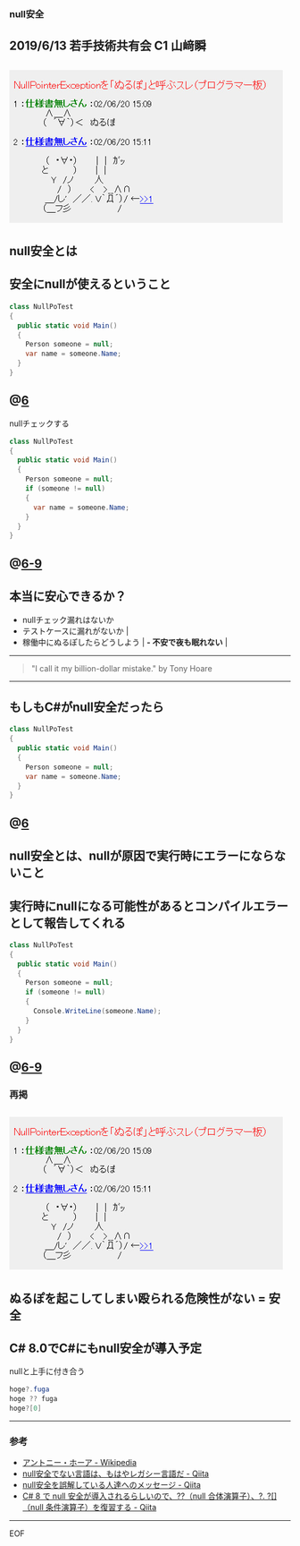 ### null安全



2019/6/13 若手技術共有会
C1 山﨑瞬
---
![](nullpo-ga.jpg)
---
null安全とは
---
安全にnullが使えるということ
---
```cs
class NullPoTest
{
  public static void Main()
  {
    Person someone = null;
    var name = someone.Name;
  }
}
```
@[6](System.NullReferenceException)
---
nullチェックする
```cs
class NullPoTest
{
  public static void Main()
  {
    Person someone = null;
    if (someone != null)
    {
      var name = someone.Name;
    }
  }
}
```
@[6-9](これで安心できる)
---
本当に安心できるか？
---
- nullチェック漏れはないか
- テストケースに漏れがないか |
- 稼働中にぬるぽしたらどうしよう |
**- 不安で夜も眠れない** |
---
>"I call it my billion-dollar mistake." by Tony Hoare
---
もしもC#がnull安全だったら
---
```cs
class NullPoTest
{
  public static void Main()
  {
    Person someone = null;
    var name = someone.Name;
  }
}
```
@[6](コンパイルエラー)
---
null安全とは、nullが原因で実行時にエラーにならないこと
---
実行時にnullになる可能性があるとコンパイルエラーとして報告してくれる
---
```cs
class NullPoTest
{
  public static void Main()
  {
    Person someone = null;
    if (someone != null)
    {
      Console.WriteLine(someone.Name);
    }
  }
}
```
@[6-9](こうするとコンパイルエラーじゃなくなる)
---
### 再掲
![](nullpo-ga.jpg)
---
ぬるぽを起こしてしまい殴られる危険性がない = 安全
---
C# 8.0でC#にもnull安全が導入予定
---
nullと上手に付き合う
```csharp
hoge?.fuga
hoge ?? fuga
hoge?[0]
```
---
### 参考
- [アントニー・ホーア - Wikipedia](https://ja.wikipedia.org/wiki/%E3%82%A2%E3%83%B3%E3%83%88%E3%83%8B%E3%83%BC%E3%83%BB%E3%83%9B%E3%83%BC%E3%82%A2)
- [null安全でない言語は、もはやレガシー言語だ - Qiita](https://qiita.com/koher/items/e4835bd429b88809ab33)
- [null安全を誤解している人達へのメッセージ - Qiita](https://qiita.com/omochimetaru/items/ee29d4c6eb0d78f02b15)
- [C# 8 で null 安全が導入されるらしいので、??（null 合体演算子）、?. ?[]（null 条件演算子）を復習する - Qiita](https://qiita.com/Nossa/items/1fd4881a0b97a5f32901)
---
EOF

